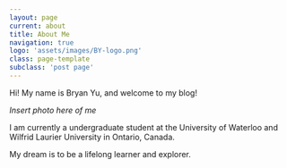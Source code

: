 ```yaml
---
layout: page
current: about
title: About Me
navigation: true
logo: 'assets/images/BY-logo.png'
class: page-template
subclass: 'post page'
---
```


Hi! My name is Bryan Yu, and welcome to my blog! 

*Insert photo here of me*  

I am currently a undergraduate student at the University of Waterloo and Wilfrid Laurier University in Ontario, Canada.

My dream is to be a lifelong learner and explorer.
